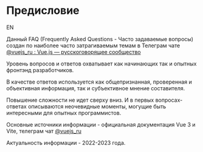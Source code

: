 # Предисловие

EN

Данный FAQ (Frequently Asked Questions - Часто задаваемые вопросы) создан по наиболее часто затрагиваемым темам в Телеграм чате [@vuejs_ru : Vue.js — русскоговорящее сообщество](https://t.me/vuejs_ru)

Уровень вопросов и ответов охватывает как начинающих так и опытных фронтэнд разработчиков.

В качестве ответов используется как общепризнанная, проверенная и объективная информация, так и субъективное мнение составителя.

Повышение сложности не идет сверху вниз. И в первых вопросах-ответах описываются неочевидные моменты, могущие быть интересными для опытных программистов.

Основные источники информации - официальная документация Vue 3 и Vite, телеграм чат [@vuejs_ru](https://t.me/vuejs_ru)

Актуальность информации - 2022-2023 года.
